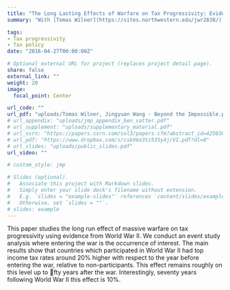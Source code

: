```yaml
---
title: "The Long Lasting Effects of Warfare on Tax Progressivity: Evidence from World War II"
summary: "With [Tomas Wilner](https://sites.northwestern.edu/jwr2838/) \n\n We study the long-term effect of warfare on tax progressivity."

tags:
- Tax progressivity
- Tax policy
date: "2016-04-27T00:00:00Z"

# Optional external URL for project (replaces project detail page).
share: false
external_link: ""
weight: 20
image:
  focal_point: Center

url_code: ""
url_pdf: "uploads/Tomas Wilner, Jingyuan Wang - Beyond the Impossible.pdf"
# url_appendix: "uploads/jmp_appendix_ben_vatter.pdf"
# url_supplement: "uploads/supplementary_material.pdf"
# url_ssrn: "https://papers.ssrn.com/sol3/papers.cfm?abstract_id=4250361"
# url_pdf: "https://www.dropbox.com/s/csk96o3tz535y4j/VI.pdf?dl=0"
# url_slides: "uploads/public_slides.pdf"
url_video: ""

# custom_style: jmp

# Slides (optional).
#   Associate this project with Markdown slides.
#   Simply enter your slide deck's filename without extension.
#   E.g. `slides = "example-slides"` references `content/slides/example-slides.md`.
#   Otherwise, set `slides = ""`.
# slides: example
---
```


This paper studies the long run effect of massive warfare on tax progressivity using evidence from World War II. We conduct an event study analysis where entering the war is the occurrence of interest. The main results show that countries which participated in World War II had top income tax rates around 20% higher with respect to the year before entering the war, relative to non-participants. This effect remains roughly on this level up to fty years after the war. Interestingly, seventy years following World War II this effect is 10%.
